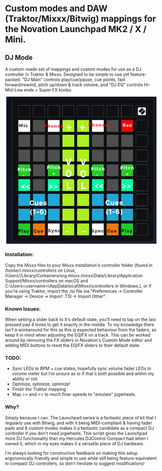 # Custom modes and DAW (Traktor/Mixxx/Bitwig) mappings for the Novation Launchpad MK2 / X / Mini.

## DJ Mode
A custom-made set of mappings and custom modes for use as a DJ controller in Traktor & Mixxx. Designed to be simple to use yet feature-packed.
"DJ Main" controls play/cue/pause, cue points, fast forward/rewind, pitch up/down & track volume, and "DJ EQ" controls Hi-Mid-Low ends + Super FX knobs.

![](1.png)

### Installation:
Copy the Mixxx files to your Mixxx installation's controller folder (found in /home/<username>/.mixxx/controllers on Linux, /Users/<username>/Library/Containers/org.mixxx.mixxx/Data/Library/Application Support/Mixxx/controllers on macOS and C:\Users\<username>\AppData\local\Mixxx\controllers in Windows.), or if you're using Traktor, import the .tsi file via "Preferences -> Controller Manager -> Device -> Import .TSI -> Import Other".

### Known Issues:
When setting a slider back to it's default state, you'll need to tap on the last pressed pad 4 times to get it exactly in the middle. To my knowledge there isn't a workaround for this as this is expected behaviour from the faders, so keep it in mind when adjusting the EQ/FX on a track. This can be worked around by removing the FX sliders in Novation's Custom Mode editor and adding MIDI buttons to reset the EQ/FX sliders to their default state. 

### TODO:
- Sync LEDs to BPM + cue states, hopefully sync volume fader LEDs to volume meter but I'm unsure as to if that's both possible and within my ability or not.
- Optimize, optimize, optimize!
- Finish the Traktor mapping
- Map >> and << to much finer speeds to "emulate" jogwheels.

### Why?
Simply because I can. The Launchpad series is a fantastic piece of kit that I regularly use with Bitwig, and with it being MIDI-compliant & having fader pads and 8 custom modes makes it a fantastic candidate as a compact DJ controller if you don't need jogwheels. This script gives the Launchpad more DJ functionality than my Hercules DJControl Compact had when I owned it, which in my eyes makes it a versatile piece of DJ hardware.

I'm always looking for constructive feedback on making this setup ergonomically friendly and simple to use while still being feature-equivalent to compact DJ controllers, so don't hesitate to suggest modifications!

